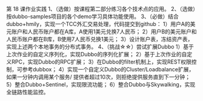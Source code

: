第 18 课作业实践
1、（选做）按课程第二部分练习各个技术点的应用。
2、（选做）按dubbo-samples项目的各个demo学习具体功能使用。
3、（必做）结合dubbo+hmily，实现一个TCC外汇交易处理，代码提交到github：
1）用户A的美元账户和人民币账户都在A库，A使用1美元兑换7人民币；
2）用户B的美元账户和人民币账户都在B库，B使用7人民币兑换1美元；
3）设计账户表，冻结资产表，实现上述两个本地事务的分布式事务。
4、（挑战☆☆）尝试扩展Dubbo
1）基于上次作业的自定义序列化，实现Dubbo的序列化扩展；
2）基于上次作业的自定义RPC，实现Dubbo的RPC扩展；
3）在Dubbo的filter机制上，实现REST权限控制，可参考dubbox；
4）实现一个自定义Dubbo的Cluster/Loadbalance扩展，如果一分钟内调用某个服务/
提供者超过10次，则拒绝提供服务直到下一分钟；
5）整合Dubbo+Sentinel，实现限流功能；
6）整合Dubbo与Skywalking，实现全链路性能监控。